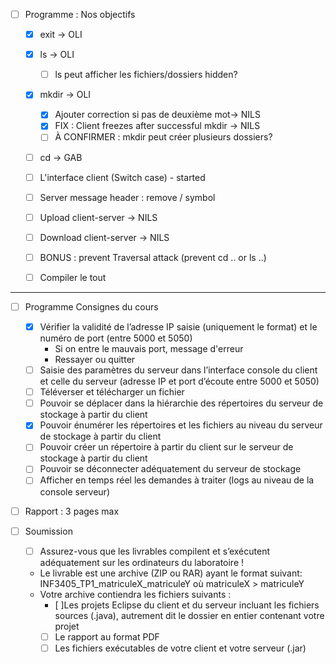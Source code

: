 - [ ] Programme : Nos objectifs
    - [x] exit -> OLI
    - [x] ls -> OLI
        - [ ] ls peut afficher les fichiers/dossiers hidden?
    - [x] mkdir -> OLI
        - [X] Ajouter correction si pas de deuxième mot-> NILS
        - [X] FIX : Client freezes after successful mkdir -> NILS
        - [ ] À CONFIRMER : mkdir peut créer plusieurs dossiers?
    - [ ] cd -> GAB
    
    - [ ] L'interface client (Switch case) - started
    - [ ] Server message header : remove / symbol
    - [ ] Upload client-server -> NILS
    - [ ] Download client-server -> NILS
    - [ ] BONUS : prevent Traversal attack (prevent cd .. or ls ..)
    - [ ] Compiler le tout


---

- [ ] Programme Consignes du cours
    - [x] Vérifier la validité de l’adresse IP saisie (uniquement le format) et le numéro de port (entre 5000 et 5050)
        - Si on entre le mauvais port, message d'erreur
        - Ressayer ou quitter
    - [ ] Saisie des paramètres du serveur dans l’interface console du client et celle du serveur (adresse IP et port d’écoute entre 5000 et 5050)
    - [ ] Téléverser et télécharger un fichier
    - [ ] Pouvoir se déplacer dans la hiérarchie des répertoires du serveur de stockage à partir du client
    - [x] Pouvoir énumérer les répertoires et les fichiers au niveau du serveur de stockage à partir du client
    - [ ] Pouvoir créer un répertoire à partir du client sur le serveur de stockage à partir du client
    - [ ] Pouvoir se déconnecter adéquatement du serveur de stockage
    - [ ] Afficher en temps réel les demandes à traiter (logs au niveau de la console serveur)

- [ ] Rapport : 3 pages max

- [ ] Soumission
    - [ ] Assurez-vous que les livrables compilent et s’exécutent adéquatement sur les ordinateurs du laboratoire !
    - Le livrable est une archive (ZIP ou RAR) ayant le format suivant:
        INF3405_TP1_matriculeX_matriculeY où matriculeX > matriculeY
    - Votre archive contiendra les fichiers suivants :
        - [ ]Les projets Eclipse du client et du serveur incluant les fichiers sources (.java), autrement dit le dossier en entier contenant votre projet
        - [ ] Le rapport au format PDF
        - [ ] Les fichiers exécutables de votre client et votre serveur (.jar)
